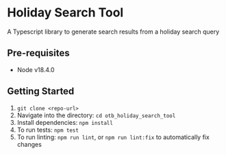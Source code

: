 # Holiday Search Tool

A Typescript library to generate search results from a holiday search query

## Pre-requisites

- Node v18.4.0

## Getting Started

1. `git clone <repo-url>`
2. Navigate into the directory: `cd otb_holiday_search_tool`
3. Install dependencies: `npm install`
4. To run tests: `npm test`
5. To run linting: `npm run lint`, or `npm run lint:fix` to automatically fix changes


